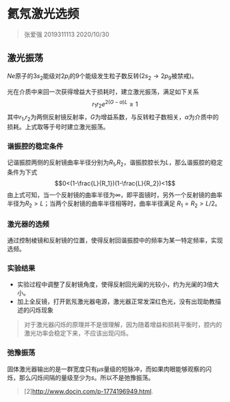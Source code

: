 # 氦氖激光选频

> 张爱强 2019311113
> 2020/10/30
## 激光振荡
$Ne$原子的$3s_2$能级对$2p_i$的9个能级发生粒子数反转($2s_2\to2p_9$被禁戒)。

光在介质中来回一次获得增益大于损耗时，建立激光振荡，满足如下关系
$$r_1r_2e^{2(G-\alpha)L}\geq 1$$
其中$r_1$,$r_2$为两侧反射镜反射率，$G$为增益系数，与反转粒子数相关，$\alpha$为介质中的损耗。上式取等于号时建立激光振荡。

### 谐振腔的稳定条件
记谐振腔两侧的反射镜曲率半径分别为$R_1$,$R_2$，谐振腔腔长为$L$，那么谐振腔的稳定条件为下式
$$0<(1-\frac{L}{R_1})(1-\frac{L}{R_2})<1$$
由上式可知，当一个反射镜的曲率半径为$\infty$，即平面镜时，另外一个反射镜的曲率半径为$R_2>L$；当两个反射镜的曲率半径相等时，曲率半径满足
$R_1=R_2>L/2$。

### 激光器的选频
通过控制棱镜和反射镜的位置，使得反射回谐振腔中的频率为某一特定频率，实现选频。

### 实验结果
+ 实验过程中调整了反射镜角度，使得反射回光阑的光较小，约为光阑的3倍大小。
+ 加上全反镜，打开氦氖激光器电源，激光器正常发深红色光，没有出现助教描述的闪烁现象
> 对于激光器闪烁的原理并不是很理解，因为随着增益和损耗平衡时，腔内的激光功率会稳定下来，不应该出现闪烁。
### 弛豫振荡
固体激光器输出的是一群宽度只有$\mu s$量级的短脉冲，而如果肉眼能够观察的闪烁，那么闪烁间隔的量级至少为$s$。所以不是弛豫振荡。
> [2]http://www.docin.com/p-1774196949.html.

